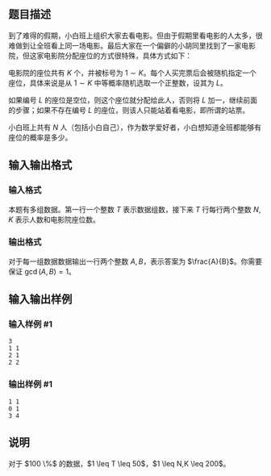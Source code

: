 <h2> 题目描述 </h2>


到了难得的假期，小白班上组织大家去看电影。但由于假期里看电影的人太多，很难做到让全班看上同一场电影。最后大家在一个偏僻的小胡同里找到了一家电影院，但这家电影院分配座位的方式很特殊，具体方式如下：

电影院的座位共有 $K$ 个，并被标号为 $1 \sim K$。每个人买完票后会被随机指定一个座位，具体来说是从 $1 \sim K$ 中等概率随机选取一个正整数，设其为 $L$。

如果编号 $L$ 的座位是空位，则这个座位就分配给此人，否则将 $L$ 加一，继续前面的步骤；如果不存在编号 $L$ 的座位，则该人只能站着看电影，即所谓的站票。

小白班上共有 $N$ 人（包括小白自己），作为数学爱好者，小白想知道全班都能够有座位的概率是多少。

<h2>输入输出格式</h2>


<h3>输入格式</h3>

    
本题有多组数据。第一行一个整数 $T$ 表示数据组数，接下来 $T$ 行每行两个整数 $N,K$ 表示人数和电影院座位数。

<h3>输出格式</h3>


对于每一组数据数据输出一行两个整数 $A,B$，表示答案为 $\frac{A}{B}$。你需要保证 $\gcd(A,B) = 1$。

<h2>输入输出样例</h2>


<h3>输入样例 #1</h3>

<pre><code>3
1 1
2 1
2 2
</code></pre>


<h3>输出样例 #1</h3>

            
<pre><code>1 1
0 1
3 4
</code></pre>

            
<h2>说明</h2>


<div>对于 $100 \%$ 的数据，$1 \leq T \leq 50$，$1 \leq N,K \leq 200$。</div>

  